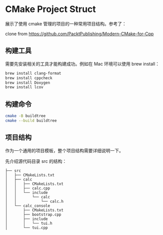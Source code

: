 # CMake Project Struct

展示了使用 cmake 管理的项目的一种常用项目结构。参考了：

clone from <https://github.com/PacktPublishing/Modern-CMake-for-Cpp>

## 构建工具

需要先安装相关的工具才能构建成功。例如在 Mac 环境可以使用 brew install：

```sh
brew install clang-format
brew install cppcheck
brew install Doxygen
brew install lcov
```

## 构建命令

```sh
cmake -B buildtree
cmake --build buildtree
```

## 项目结构

作为一个通用的项目模板，整个项目结构需要详细说明一下。

先介绍源代码目录 src 的结构：

```shell
├── src
│   ├── CMakeLists.txt
│   ├── calc
│   │   ├── CMakeLists.txt
│   │   ├── calc.cpp
│   │   └── include
│   │       └── calc
│   │           └── calc.h
│   └── calc_console
│       ├── CMakeLists.txt
│       ├── bootstrap.cpp
│       ├── include
│       │   └── tui.h
│       └── tui.cpp
```
